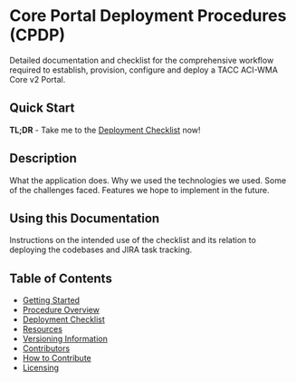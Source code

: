 # Core Portal Deployment Procedures (CPDP)

Detailed documentation and checklist for the comprehensive workflow required to establish, provision, configure and deploy a TACC ACI-WMA Core v2 Portal.

## Quick Start

**TL;DR** - Take me to the [Deployment Checklist](pages/checklist.md) now!

## Description

What the application does. Why we used the technologies we used. Some of the challenges faced. Features we hope to implement in the future.

## Using this Documentation

Instructions on the intended use of the checklist and its relation to deploying the codebases and JIRA task tracking.

## Table of Contents

- [Getting Started](pages/getting-started.md)
- [Procedure Overview](pages/overview.md)
- [Deployment Checklist](pages/checklist.md)
- [Resources](pages/resources.md)
- [Versioning Information](pages/versioning-information.md)
- [Contributors](pages/contributors.md)
- [How to Contribute](pages/how-to-contribute.md)
- [Licensing](pages/licensing.md)
